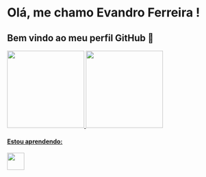 # Olá, me chamo Evandro Ferreira ! 
## Bem vindo ao meu perfil GitHub 👋


<div>
<a href="https://github.com/Epirez">
<img height="180em" src="https://github-readme-stats.vercel.app/api/top-langs/?username=Epirez&layout=compact&langs_count=7&theme=dracula"/>
<img height="180em" src="https://github-readme-stats.vercel.app/api?username=Epirez&show_icons=true&theme=dracula&include_all_commits=true&count_private=true"/>
</div>


#### Estou aprendendo:

<img src="https://cdn.jsdelivr.net/gh/devicons/devicon/icons/linux/linux-original.svg" width="40" height="40"/>

<!--
**Epirez/Epirez** is a ✨ _special_ ✨ repository because its `README.md` (this file) appears on your GitHub profile.

Here are some ideas to get you started:

- 🔭 I’m currently working on ...
- 🌱 I’m currently learning ...
- 👯 I’m looking to collaborate on ...
- 🤔 I’m looking for help with ...
- 💬 Ask me about ...
- 📫 How to reach me: ...
- 😄 Pronouns: ...
- ⚡ Fun fact: ...
-->
